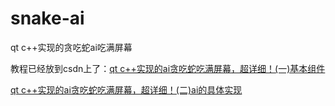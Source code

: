 # snake-ai
qt c++实现的贪吃蛇ai吃满屏幕  

教程已经放到csdn上了：[qt c++实现的ai贪吃蛇吃满屏幕，超详细！(一)基本组件](https://blog.csdn.net/livingsu/article/details/104455053)  

[qt c++实现的ai贪吃蛇吃满屏幕，超详细！(二)ai的具体实现](https://blog.csdn.net/livingsu/article/details/104456075)
